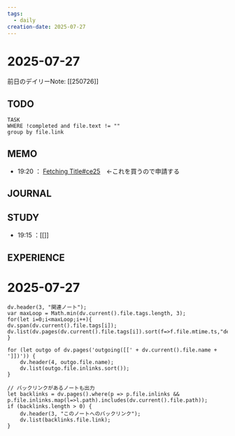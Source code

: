 ```yaml
---
tags:
  - daily
creation-date: 2025-07-27
---
```


# 2025-07-27



前日のデイリーNote: [[250726]]
## TODO


```dataview
TASK  
WHERE !completed and file.text != ""
group by file.link

```

## MEMO
- 19:20 
	： [Fetching Title#ce25](https://www.amazon.co.jp/%E6%83%85%E5%A0%B1%E5%87%A6%E7%90%86%E6%95%99%E7%A7%91%E6%9B%B8-%E9%AB%98%E5%BA%A6%E8%A9%A6%E9%A8%93%E5%8D%88%E5%89%8D%E2%85%A0%E3%83%BB%E2%85%A1-2025%E5%B9%B4%E7%89%88-%E6%9D%BE%E5%8E%9F-%E6%95%AC%E4%BA%8C-ebook/dp/B0D9V85THC/ref=books_storefront_desktop_mfs_rtpb_4?_encoding=UTF8&pd_rd_w=6Ii9S&content-id=amzn1.sym.0d16e250-18b1-4495-accc-2684f1fa1e27&pf_rd_p=0d16e250-18b1-4495-accc-2684f1fa1e27&pf_rd_r=XKABYHX6B42Z7CJBK8RM&pd_rd_wg=cM5oC&pd_rd_r=fa115721-5253-44c9-aee8-c65c364792f7)　←これを買うので申請する
	 


## JOURNAL


## STUDY
- 19:15 ：[[]]

## EXPERIENCE

# 2025-07-27



```dataviewjs
dv.header(3, "関連ノート");
var maxLoop = Math.min(dv.current().file.tags.length, 3);
for(let i=0;i<maxLoop;i++){
dv.span(dv.current().file.tags[i]);
dv.list(dv.pages(dv.current().file.tags[i]).sort(f=>f.file.mtime.ts,"desc").limit(15).file.link);
}

for (let outgo of dv.pages('outgoing([[' + dv.current().file.name + ']])')) {
    dv.header(4, outgo.file.name);
    dv.list(outgo.file.inlinks.sort());
}

// バックリンクがあるノートも出力
let backlinks = dv.pages().where(p => p.file.inlinks && p.file.inlinks.map(l=>l.path).includes(dv.current().file.path));
if (backlinks.length > 0) {
    dv.header(3, "このノートへのバックリンク");
    dv.list(backlinks.file.link);
}
```